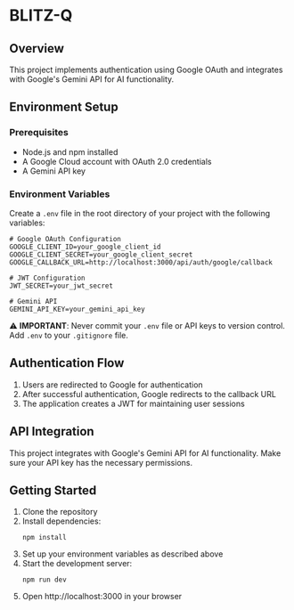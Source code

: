 # BLITZ-Q

## Overview
This project implements authentication using Google OAuth and integrates with Google's Gemini API for AI functionality.

## Environment Setup

### Prerequisites
- Node.js and npm installed
- A Google Cloud account with OAuth 2.0 credentials
- A Gemini API key

### Environment Variables
Create a `.env` file in the root directory of your project with the following variables:

```
# Google OAuth Configuration
GOOGLE_CLIENT_ID=your_google_client_id
GOOGLE_CLIENT_SECRET=your_google_client_secret
GOOGLE_CALLBACK_URL=http://localhost:3000/api/auth/google/callback

# JWT Configuration
JWT_SECRET=your_jwt_secret

# Gemini API
GEMINI_API_KEY=your_gemini_api_key
```

⚠️ **IMPORTANT**: Never commit your `.env` file or API keys to version control. Add `.env` to your `.gitignore` file.

## Authentication Flow
1. Users are redirected to Google for authentication
2. After successful authentication, Google redirects to the callback URL
3. The application creates a JWT for maintaining user sessions

## API Integration
This project integrates with Google's Gemini API for AI functionality. Make sure your API key has the necessary permissions.

## Getting Started

1. Clone the repository
2. Install dependencies:
   ```
   npm install
   ```
3. Set up your environment variables as described above
4. Start the development server:
   ```
   npm run dev
   ```
5. Open http://localhost:3000 in your browser
